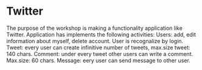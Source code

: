 # Twitter

The purpose of the workshop is making a functionality application like Twitter. Application has implements the following activities:
Users: add, edit information about myself, delete account. User is recognalize by login.
Tweet: every user can create infinitive number of tweets, max.size tweet: 140 chars.
Comment: under every tweet other users can write a comment. Max.size: 60 chars.
Message: eery user can send message to other user.

